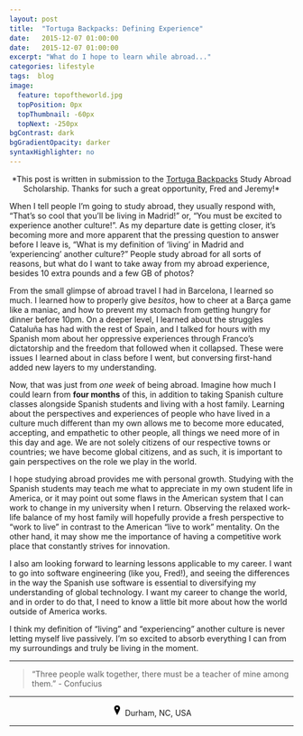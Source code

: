 ```yaml
---
layout: post
title:  "Tortuga Backpacks: Defining Experience"
date:   2015-12-07 01:00:00
date:   2015-12-07 01:00:00
excerpt: "What do I hope to learn while abroad..."
categories: lifestyle
tags:  blog
image:
  feature: topoftheworld.jpg
  topPosition: 0px
  topThumbnail: -60px
  topNext: -250px
bgContrast: dark
bgGradientOpacity: darker
syntaxHighlighter: no
---
```


<center>*This post is written in submission to the <a href="http://www.tortugabackpacks.com/" target="_blank">Tortuga Backpacks</a> Study Abroad Scholarship. Thanks for such a great opportunity, Fred and Jeremy!*</center>

When I tell people I’m going to study abroad, they usually respond with, “That’s so cool that you’ll be living in Madrid!” or, “You must be excited to experience another culture!”. As my departure date is getting closer, it’s becoming more and more apparent that the pressing question to answer before I leave is, “What is my definition of ‘living’ in Madrid and ‘experiencing’ another culture?” People study abroad for all sorts of reasons, but what do I want to take away from my abroad experience, besides 10 extra pounds and a few GB of photos?

From the small glimpse of abroad travel I had in Barcelona, I learned so much. I learned how to properly give *besitos*, how to cheer at a Barça game like a maniac, and how to prevent my stomach from getting hungry for dinner before 10pm. On a deeper level, I learned about the struggles Cataluña has had with the rest of Spain, and I talked for hours with my Spanish mom about her oppressive experiences through Franco’s dictatorship and the freedom that followed when it collapsed. These were issues I learned about in class before I went, but conversing first-hand added new layers to my understanding.

Now, that was just from *one week* of being abroad. Imagine how much I could learn from **four months** of this, in addition to taking Spanish culture classes alongside Spanish students and living with a host family. Learning about the perspectives and experiences of people who have lived in a culture much different than my own allows me to become more educated, accepting, and empathetic to other people, all things we need more of in this day and age. We are not solely citizens of our respective towns or countries; we have become global citizens, and as such, it is important to gain perspectives on the role we play in the world.

I hope studying abroad provides me with personal growth. Studying with the Spanish students may teach me what to appreciate in my own student life in America, or it may point out some flaws in the American system that I can work to change in my university when I return. Observing the relaxed work-life balance of my host family will hopefully provide a fresh perspective to “work to live” in contrast to the American “live to work” mentality. On the other hand, it may show me the importance of having a competitive work place that constantly strives for innovation.

I also am looking forward to learning lessons applicable to my career. I want to go into software engineering (like you, Fred!), and seeing the differences in the way the Spanish use software is essential to diversifying my understanding of global technology. I want my career to change the world, and in order to do that, I need to know a little bit more about how the world outside of America works.

I think my definition of “living” and “experiencing” another culture is never letting myself live passively. I’m so excited to absorb everything I can from my surroundings and truly be living in the moment.

<hr></hr>

<blockquote class="largeQuote">“Three people walk together, there must be a teacher of mine among them.” - Confucius</blockquote>

<hr></hr>

<center><img src="/assets/images/location.png" height=20px width=20px/> Durham, NC, USA</center>

<hr></hr>
